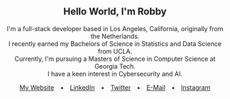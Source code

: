<div align="center">



  <h2>Hello World, I'm Robby</h2>
  <p>
    I'm a full-stack developer based in Los Angeles, California, originally from the Netherlands. <br>
    I recently earned my Bachelors of Science in Statistics and Data Science from UCLA. <br>
    Currently, I'm pursuing a Masters of Science in Computer Science at Georgia Tech. <br>
    I have a keen interest in Cybersecurity and AI.
  </p>

  <p>
    <a href="https:/robertlewis.dev" style="margin: 0 10px;">My Website</a> • 
    <a href="https://www.linkedin.com/in/robbylew/" style="margin: 0 10px;">LinkedIn</a> • 
    <a href="https://twitter.com/roberthedev" style="margin: 0 10px;">Twitter</a> • 
    <a href="mailto:contact@robertlewis.dev" style="margin: 0 10px;">E-Mail</a> • 
    <a href="https://www.instagram.com/robbylew/" style="margin: 0 10px;">Instagram</a>
  </p>
</div>
